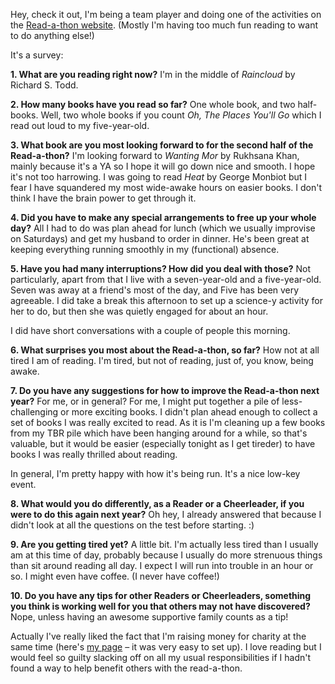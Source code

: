 <!--
.. title: Mid-Event Survey
.. date: 2010-10-09 21:04:24
.. author: Amy Brown
-->

Hey, check it out, I'm being a team player and doing one of the
activities on the <a href="http://24hourreadathon.com/">Read-a-thon
website</a>. (Mostly I'm having too much fun reading to want to
do anything else!)

It's a survey:

**1. What are you reading right now?** I'm in the middle of 
<em>Raincloud</em> by Richard S. Todd.

**2. How many books have you read so far?** One whole book, and two half-books.
Well, two whole books if you count <em>Oh, The Places You'll Go</em> which
I read out loud to my five-year-old.

**3. What book are you most looking forward to for the second 
half of the Read-a-thon?** I'm looking forward to *Wanting Mor* by 
Rukhsana Khan, mainly because it's a YA so I hope it will go down
nice and smooth. I hope it's not too harrowing. I was going to
read *Heat* by George Monbiot but I fear I have squandered my
most wide-awake hours on easier books.  I don't think I have the
brain power to get through it.

**4. Did you have to make any special arrangements to free up your whole 
day?** All I had to do was plan ahead for lunch (which we usually improvise
on Saturdays) and get my husband to order in dinner. He's been great
at keeping everything running smoothly in my (functional) absence.

**5. Have you had many interruptions? How did you deal with those?**
Not particularly, apart from that I live with a seven-year-old and
a five-year-old. Seven was away at a friend's most of the day, and
Five has been very agreeable. I did take a break this afternoon to
set up a science-y activity for her to do, but then she was quietly
engaged for about an hour. 

I did have short conversations with a couple of people this morning.

**6. What surprises you most about the Read-a-thon, so far?** How not
at all tired I am of reading. I'm tired, but not of reading, just of,
you know, being awake.

**7. Do you have any suggestions for how to improve the Read-a-thon 
next year?** For me, or in general? For me, I might put together a pile
of less-challenging or more exciting books. I didn't plan ahead enough to collect
a set of books I was really excited to read. As it is I'm 
cleaning up a few books from my TBR pile which have been hanging 
around for a while, so that's valuable, but it would be easier
(especially tonight as I get tireder) to have books I was really
thrilled about reading.

In general, I'm pretty happy with how it's being run. It's a nice
low-key event.

**8. What would you do differently, as a Reader or a Cheerleader, 
if you were to do this again next year?** Oh hey, I already answered
that because I didn't look at all the questions on the test before
starting. :)

**9. Are you getting tired yet?** A little bit. I'm actually less tired
than I usually am at this time of day, probably because I usually do
more strenuous things than sit around reading all day. I expect I will
run into trouble in an hour or so. I might even have coffee. (I never
have coffee!)

**10. Do you have any tips for other Readers or Cheerleaders, 
something you think is working well for you that others may not 
have discovered?** Nope, unless having an awesome supportive family
counts as a tip! 

Actually I've really liked the fact that I'm raising money
for charity at the same time (here's 
<a href="http://www.firstgiving.com/amyrhoda">my page</a> &ndash; it 
was very easy to set up). I love reading but I would feel so guilty
slacking off on all my usual responsibilities if I hadn't found a
way to help benefit others with the read-a-thon.

